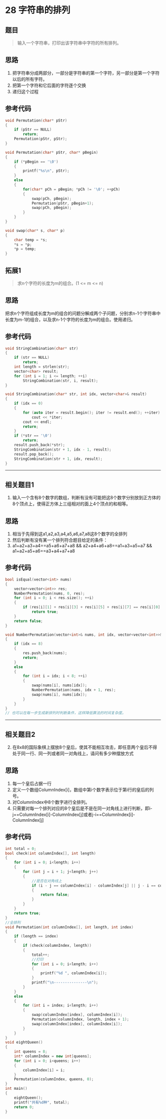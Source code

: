 # 28 字符串的排列
## 题目
> 输入一个字符串，打印出该字符串中字符的所有排列。
## 思路
1. 把字符串分成两部分，一部分是字符串的第一个字符，另一部分是第一个字符以后的所有字符。
2. 把第一个字符和它后面的字符逐个交换
3. 递归这个过程
## 参考代码
```C++
void Permutation(char* pStr)
{
    if (pStr == NULL)
        return;
    Permutation(pStr, pStr);
}

void Permutation(char* pStr, char* pBegin)
{
    if (*pBegin == '\0')
    {
        printf("%s\n", pStr);
    }
    else
    {
        for(char* pCh = pBegin; *pCh != '\0'; ++pCh)
        {
            swap(pCh, pBegin);
            Permutation(pStr, pBegin+1);
            swap(pCh, pBegin);
        }
    }
}

void swap(char* s, char* p)
{
    char temp = *s;
    *s = *p;
    *p = temp;
}
```

## 拓展1
> 求n个字符的长度为m的组合。(1 <= m <= n)
## 思路
把求n个字符组成长度为m的组合的问题分解成两个子问题，分别求n-1个字符串中长度为m-1的组合，以及求n-1个字符的长度为m的组合。使用递归。
## 参考代码
```C++
void StringCombination(char* str)
{
	if (str == NULL)
		return;
	int length = strlen(str);
	vector<char> result;
	for (int i = 1; i <= length; ++i)
		StringCombination(str, i, result);
}

void StringCombination(char* str, int idx, vector<char>& result)
{
	if (idx == 0)
	{
		for (auto iter = result.begin(); iter != result.end(); ++iter)
			cout << *iter;
		cout << endl;
		return;
	}
	if (*str == '\0')
		return;
	result.push_back(*str);
	StringCombination(str + 1, idx - 1, result);
	result.pop_back();
	StringCombination(str + 1, idx, result);
}
```
---
## 相关题目1
1. 输入一个含有8个数字的数组，判断有没有可能把这8个数字分别放到正方体的8个顶点上，使得正方体上三组相对的面上4个顶点的和相等。
## 思路
1. 相当于先得到这a1,a2,a3,a4,a5,a6,a7,a8这8个数字的全排列
2. 然后判断有没有某一个排列符合题目给定的条件：
3. a1+a2+a3+a4==a5+a6+a7+a8 && a2+a4+a6+a8==a1+a3+a5+a7 && a1+a2+a5+a6==a3+a4+a7+a8

## 参考代码
```C++
bool isEqual(vector<int> nums)
{
	vector<vector<int>> res;
	NumberPermutation(nums, 0, res);
	for (int i = 0; i < res.size(); ++i)
	{
		if (res[i][1] + res[i][3] + res[i][5] + res[i][7] == res[i][0] + res[i][2] + res[i][4] + res[i][6] && res[i][0] + res[i][1] + res[i][2] + res[i][3] == res[i][4] + res[i][5] + res[i][6] + res[i][7] && res[i][0] + res[i][1] + res[i][4] + res[i][5] == res[i][2] + res[i][3] + res[i][6] + res[i][7])
			return true;
	}
	return false;
}

void NumberPermutation(vector<int>& nums, int idx, vector<vector<int>>& res)
{
	if (idx == 8)
	{
		res.push_back(nums);
		return;
	}
	else
	{
		for (int i = idx; i < 8; ++i)
		{
			swap(nums[i], nums[idx]);
			NumberPermutation(nums, idx + 1, res);
			swap(nums[i], nums[idx]);
		}
	}
}
// 也可以在每一步生成新排列时判断条件，这样降低算法的时间复杂度。
```
---
## 相关题目2
2. 在8x8的国际象棋上摆放8个皇后，使其不能相互攻击，即任意两个皇后不得处于同一行、同一列或者同一对角线上，请问有多少种摆放方式
##  思路
1. 每一个皇后占据一行
2. 定义一个数组ColumnIndex[i]，数组中第i个数字表示位于第i行的皇后的列号。
3. 对ColumnIndex中8个数字进行全排列。
4. 只需要对每一个排列对应的8个皇后是不是在同一对角线上进行判断，即i-j==ColumnIndex[i]-ColumnIndex[j]或者j-i==ColumnIndex[i]-ColumnIndex[j]
## 参考代码
```C++
int total = 0;
bool check(int columnIndex[], int length)
{
	for (int i = 0; i<length; i++)
	{
		for (int j = i + 1; j<length; j++)
		{
			//是否在对角线上  
			if (i - j == columnIndex[i] - columnIndex[j] || j - i == columnIndex[i] - columnIndex[j])
			{
				return false;
			}
		}
	}
	return true;
}
//全排列  
void Permutation(int columnIndex[], int length, int index)
{
	if (length == index)
	{
		if (check(columnIndex, length))
		{
			total++;
			//打印  
			for (int i = 0; i<length; i++)
			{
				printf("%d ", columnIndex[i]);
			}
			printf("\n---------------\n");
		}
	}
	else
	{
		for (int i = index; i<length; i++)
		{
			swap(columnIndex[index], columnIndex[i]);
			Permutation(columnIndex, length, index + 1);
			swap(columnIndex[index], columnIndex[i]);
		}
	}
}
void eightQueen()
{
	int queens = 8;
	int* columnIndex = new int[queens];
	for (int i = 0; i<queens; i++)
	{
		columnIndex[i] = i;
	}
	Permutation(columnIndex, queens, 0);
}
int main()
{
	eightQueen();
	printf("共有%d种", total);
	return 0;
}
```